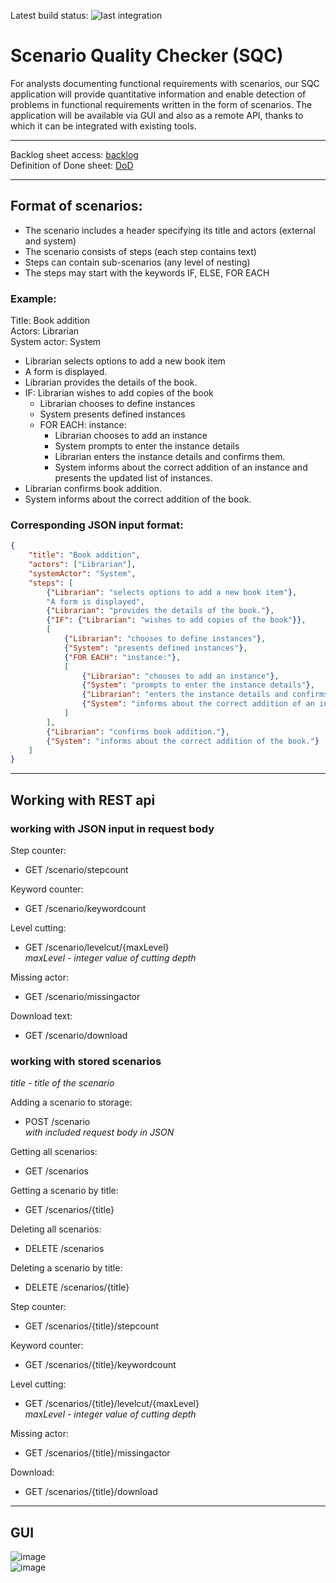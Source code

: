 Latest build status: 
![last integration](https://github.com/Gho-Ost/scenario-quality-checker/actions/workflows/integration.yml/badge.svg)

# Scenario Quality Checker (SQC)

For analysts documenting functional requirements with scenarios, our SQC application will provide quantitative information and enable detection of problems in functional requirements written in the form of scenarios. The application will be available via GUI and also as a remote API, thanks to which it can be integrated with existing tools.

---

Backlog sheet access: [backlog](https://docs.google.com/spreadsheets/d/10xPEoCOPM9XNCSuVxjXvBpm4q6dU80llhul9FbcC-B8/edit?usp=sharing)<br>
Definition of Done sheet: [DoD](https://docs.google.com/spreadsheets/d/1tAZz23FwqmvO13xXP5R6w4fjLJbzPUflcsjcx2UOEy8/edit?usp=sharing)

---

## Format of scenarios:
- The scenario includes a header specifying its title and actors (external and system)
- The scenario consists of steps (each step contains text)
- Steps can contain sub-scenarios (any level of nesting)
- The steps may start with the keywords IF, ELSE, FOR EACH

### Example:<br>
Title: Book addition<br>
Actors:  Librarian<br>
System actor: System<br>

- Librarian selects options to add a new book item
- A form is displayed.
- Librarian provides the details of the book.
- IF: Librarian wishes to add copies of the book
    - Librarian chooses to define instances
    - System presents defined instances
    - FOR EACH: instance:
        - Librarian chooses to add an instance
        - System prompts to enter the instance details
        - Librarian enters the instance details and confirms them.
        - System informs about the correct addition of an instance and presents the updated list of instances.
- Librarian confirms book addition.
- System informs about the correct addition of the book.

### Corresponding JSON input format:<br>
```json
{
	"title": "Book addition",
	"actors": ["Librarian"],
	"systemActor": "System",
	"steps": [
		{"Librarian": "selects options to add a new book item"},
		"A form is displayed",
		{"Librarian": "provides the details of the book."},
		{"IF": {"Librarian": "wishes to add copies of the book"}},
		[
			{"Librarian": "chooses to define instances"},
			{"System": "presents defined instances"},
			{"FOR EACH": "instance:"},
			[
				{"Librarian": "chooses to add an instance"},
				{"System": "prompts to enter the instance details"},
				{"Librarian": "enters the instance details and confirms them."},
				{"System": "informs about the correct addition of an instance and presents the updated list of instances."}
			]
		],
		{"Librarian": "confirms book addition."},
		{"System": "informs about the correct addition of the book."}
	]
}
```

---

## Working with REST api

### working with JSON input in request body

Step counter:
- GET /scenario/stepcount

Keyword counter:
- GET /scenario/keywordcount

Level cutting:
- GET /scenario/levelcut/{maxLevel} <br>
*maxLevel - integer value of cutting depth*

Missing actor:
- GET /scenario/missingactor

Download text:
- GET /scenario/download

### working with stored scenarios
*title - title of the scenario*

Adding a scenario to storage:
- POST /scenario <br>
*with included request body in JSON*

Getting all scenarios:
- GET /scenarios

Getting a scenario by title:
- GET /scenarios/{title}

Deleting all scenarios:
- DELETE /scenarios

Deleting a scenario by title:
- DELETE /scenarios/{title}

Step counter:
- GET /scenarios/{title}/stepcount

Keyword counter:
- GET /scenarios/{title}/keywordcount

Level cutting:
- GET /scenarios/{title}/levelcut/{maxLevel} <br>
*maxLevel - integer value of cutting depth*

Missing actor:
- GET /scenarios/{title}/missingactor

Download:
- GET /scenarios/{title}/download

---

## GUI
![image](https://user-images.githubusercontent.com/100212265/236026976-83f690f6-0a5e-4752-9946-9b9c36d27ae0.png)<br>
![image](https://user-images.githubusercontent.com/100212265/236027170-c375d044-3982-4776-a094-7b2d7337b419.png)
